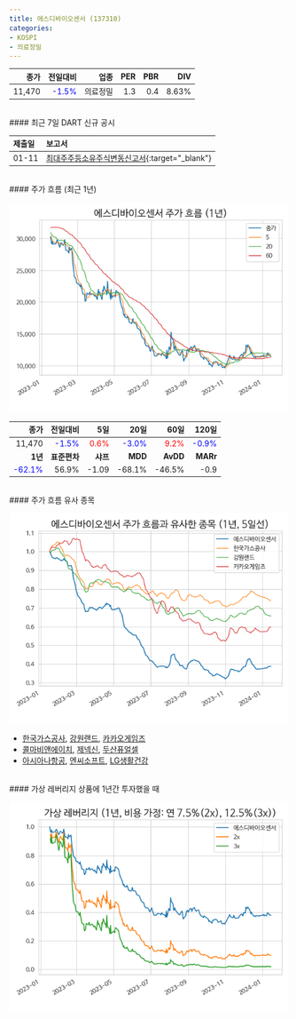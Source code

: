 ```yaml
---
title: 에스디바이오센서 (137310)
categories:
- KOSPI
- 의료정밀
---
```


|**종가**|**전일대비**|**업종**|**PER**|**PBR**|**DIV**|
|-------:|-----------:|-------:|------:|------:|------:|
|11,470|<span style="color: blue">-1.5%</span>|의료정밀|1.3|0.4|8.63%|

<!-- more -->

<br>
#### 최근 7일 DART 신규 공시


|**제출일**|**보고서**|
|:-----|:-------|
|01-11|[최대주주등소유주식변동신고서](https://dart.fss.or.kr/dsaf001/main.do?rcpNo=20240111800382){:target="_blank"}|

<br>
#### 주가 흐름 (최근 1년)

![137310](/assets/images/stock/137310.png)

|**종가**|**전일대비**|**5일**|**20일**|**60일**|**120일**|
|---:|-------:|--:|---:|---:|----:|
|11,470|<span style="color: blue">-1.5%</span>|<span style="color: red">0.6%</span>|<span style="color: blue">-3.0%</span>|<span style="color: red">9.2%</span>|<span style="color: blue">-0.9%</span>|
|**1년**|**표준편차**|**샤프**|**MDD**|**AvDD**|**MARr**|
|<span style="color: blue">-62.1%</span>|56.9%|-1.09|-68.1%|-46.5%|-0.9|

<br>
#### 주가 흐름 유사 종목

![137310](/assets/images/stock/137310_corr.png)

- [한국가스공사](/036460/), [강원랜드](/035250/), [카카오게임즈](/293490/)
- [콜마비앤에이치](/200130/), [제넥신](/095700/), [두산퓨얼셀](/336260/)
- [아시아나항공](/020560/), [엔씨소프트](/036570/), [LG생활건강](/051900/)

<br>
#### 가상 레버리지 상품에 1년간 투자했을 때

![137310](/assets/images/stock/137310_2x.png)

[^corr]: 상관계수를 이용하여 분석하였습니다.